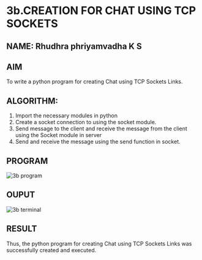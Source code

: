 # 3b.CREATION FOR CHAT USING TCP SOCKETS
## NAME: Rhudhra phriyamvadha K S
## AIM
To write a python program for creating Chat using TCP Sockets Links.
## ALGORITHM:
1. Import the necessary modules in python
2. Create a socket connection to using the socket module.
3. Send message to the client and receive the message from the client using the Socket module in
 server
4. Send and receive the message using the send function in socket.
## PROGRAM

![3b program](https://github.com/user-attachments/assets/269d53f8-92cb-418f-bf9f-59c4fe0db3fb)

## OUPUT

![3b terminal](https://github.com/user-attachments/assets/9c6c16cc-8029-47c6-9589-1cd80851ffcd)

## RESULT
Thus, the python program for creating Chat using TCP Sockets Links was successfully created and executed.
